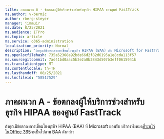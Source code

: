 ```yaml
---
title: ภาคผนวก A - ข้อตกลงผู้ให้บริการช่วงสำหรับธุรกิจ HIPAA ของศูนย์ FastTrack
ms.author: v-bermic
author: rberg-steyer
manager: jimmuir
ms.date: 8/25/2021
ms.audience: ITPro
ms.topic: article
ms.service: o365-administration
localization_priority: Normal
description: 'ถ้าคุณมีข้อตกลงการเชื่อมโยงธุรกิจ HIPAA (BAA) กับ Microsoft for FastTrack Services บริการทั้งหมดที่ระบุไว้ในสิทธิประโยชน์ของ FastTrack Center for Office 365 จะรวมอยู่ใน BAA เว้นแต่:'
ms.openlocfilehash: 735a52368a92bde66d2f82d6195a1e8cda113f57
ms.sourcegitcommit: 7ad41bd0aac5b3e2a0b3843d507b3eff0615941b
ms.translationtype: MT
ms.contentlocale: th-TH
ms.lasthandoff: 08/25/2021
ms.locfileid: "58517529"
---
```

# <a name="appendix-a---fasttrack-center-hipaa-business-associate-agreement"></a>ภาคผนวก A - ข้อตกลงผู้ให้บริการช่วงสำหรับธุรกิจ HIPAA ของศูนย์ FastTrack

ถ้าคุณมีข้อตกลงการเชื่อมโยงธุรกิจ HIPAA (BAA) ที่ Microsoft ยอมรับ บริการทั้งหมด[ที่ระบุไว้ในOffice 365](products-and-capabilities.md#office-365)จะเป็นไปตาม BAA ดังกล่าว


